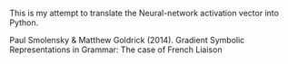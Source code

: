 This is my attempt to translate the Neural-network activation vector into Python.

Paul Smolensky & Matthew Goldrick (2014). Gradient Symbolic Representations in Grammar: The case of French Liaison


